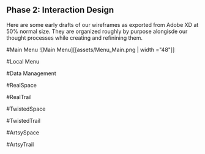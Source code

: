 ## Phase 2: Interaction Design

Here are some early drafts of our wireframes as exported from Adobe XD at 50% normal size.  They are organized roughly by purpose alongisde our thought processes while creating and refinining them.

#Main Menu
![Main Menu][[assets/Menu_Main.png | width ="48"]]


#Local Menu



#Data Management



#RealSpace



#RealTrail



#TwistedSpace



#TwistedTrail



#ArtsySpace



#ArtsyTrail

